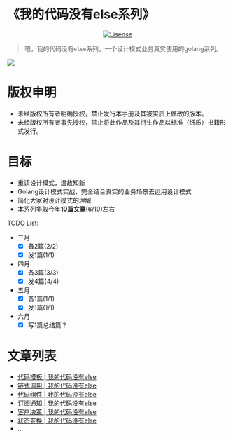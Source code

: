 # 《我的代码没有else系列》

<p align="center">
    <a href="https://creativecommons.org/licenses/by-nc-nd/4.0/deed.zh-Hans">
        <img src="https://img.shields.io/badge/License-CC%20BY--NC--ND%204.0-red" alt="Lisense">
    </a>
</p>

> 嗯，我的代码没有`else`系列，一个设计模式业务真实使用的golang系列。

![](http://cdn.tigerb.cn/20200425144718.jpg)

# 版权申明
- 未经版权所有者明确授权，禁止发行本手册及其被实质上修改的版本。 
- 未经版权所有者事先授权，禁止将此作品及其衍生作品以标准（纸质）书籍形式发行。  

# 目标

- 重读设计模式，温故知新
- Golang设计模式实战，完全结合真实的业务场景去运用设计模式
- 简化大家对设计模式的理解
- 本系列争取今年**10篇文章**(6/10)左右

TODO List:

- 三月
    + [x] 备2篇(2/2)
    + [x] 发1篇(1/1)
- 四月
    + [x] 备3篇(3/3)
    + [x] 发4篇(4/4)
- 五月
    + [x] 备1篇(1/1)
    + [x] 发1篇(1/1)
- 六月
    + [x] 写1篇总结篇？

# 文章列表

- [代码模板 | 我的代码没有else](https://github.com/TIGERB/easy-tips/tree/master/go/src/patterns/template)
- [链式调用 | 我的代码没有else](https://github.com/TIGERB/easy-tips/tree/master/go/src/patterns/responsibility)
- [代码组件 | 我的代码没有else](https://github.com/TIGERB/easy-tips/tree/master/go/src/patterns/composite)
- [订阅通知 | 我的代码没有else](https://github.com/TIGERB/easy-tips/tree/master/go/src/patterns/observer)
- [客户决策 | 我的代码没有else](https://github.com/TIGERB/easy-tips/tree/master/go/src/patterns/strategy)
- [状态变换 | 我的代码没有else](https://github.com/TIGERB/easy-tips/tree/master/go/src/patterns/state)
- ...
